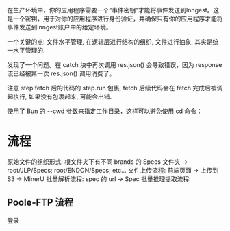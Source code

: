 在生产环境中，你的应用程序需要一个“事件密钥”才能将事件发送到Inngest。这是一个密钥，用于对你的应用程序进行身份验证，并确保只有你的应用程序才能将事件发送到Inngest账户中的给定环境。

一个关键的点: 文件水平管理, 在逻辑层进行结构的组织, 文件进行抽象, 其实是统一水平管理的. 

发现了一个问题。在 catch 块中再次调用 res.json() 会导致错误，因为 response 流已经被第一次 res.json() 调用消费了。

注意 step.fetch 后的代码的 step.run 包裹, fetch 后续代码会在 fetch 完成后被调起执行, 如果没有包裹起来, 可能会出错.

使用了 Bun 的 --cwd 参数来指定工作目录，这样可以避免使用 cd 命令：

# 流程
原始文件的组织形式: 根文件夹下有不同 brands 的 Specs 文件夹 -> root/JLP/Specs; root/ENDON/Specs; etc...
文件上传流程: 前端页面 -> 上传到 S3 -> 
MinerU 批量解析流程: spec 的 url -> 
Spec 批量推理提取流程: 

## Poole-FTP 流程
登录
